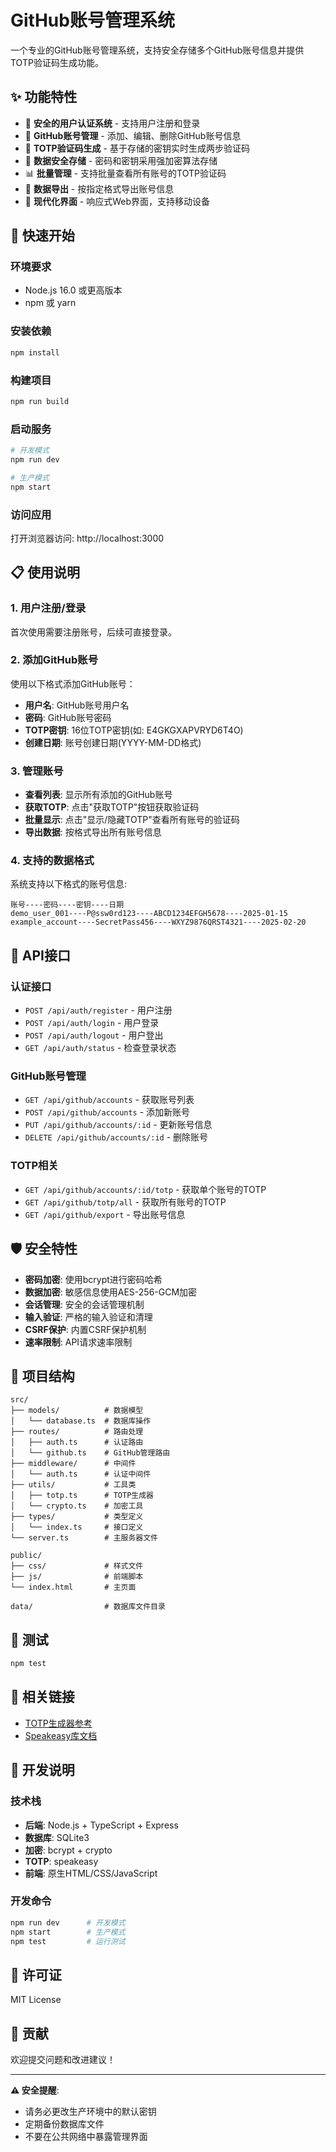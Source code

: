 # GitHub账号管理系统

一个专业的GitHub账号管理系统，支持安全存储多个GitHub账号信息并提供TOTP验证码生成功能。

## ✨ 功能特性

- 🔐 **安全的用户认证系统** - 支持用户注册和登录
- 📝 **GitHub账号管理** - 添加、编辑、删除GitHub账号信息
- 🔑 **TOTP验证码生成** - 基于存储的密钥实时生成两步验证码
- 💾 **数据安全存储** - 密码和密钥采用强加密算法存储
- 📊 **批量管理** - 支持批量查看所有账号的TOTP验证码
- 📁 **数据导出** - 按指定格式导出账号信息
- 🎨 **现代化界面** - 响应式Web界面，支持移动设备

## 🚀 快速开始

### 环境要求

- Node.js 16.0 或更高版本
- npm 或 yarn

### 安装依赖

```bash
npm install
```

### 构建项目

```bash
npm run build
```

### 启动服务

```bash
# 开发模式
npm run dev

# 生产模式
npm start
```

### 访问应用

打开浏览器访问: http://localhost:3000

## 📋 使用说明

### 1. 用户注册/登录

首次使用需要注册账号，后续可直接登录。

### 2. 添加GitHub账号

使用以下格式添加GitHub账号：
- **用户名**: GitHub账号用户名
- **密码**: GitHub账号密码
- **TOTP密钥**: 16位TOTP密钥(如: E4GKGXAPVRYD6T4O)
- **创建日期**: 账号创建日期(YYYY-MM-DD格式)

### 3. 管理账号

- **查看列表**: 显示所有添加的GitHub账号
- **获取TOTP**: 点击"获取TOTP"按钮获取验证码
- **批量显示**: 点击"显示/隐藏TOTP"查看所有账号的验证码
- **导出数据**: 按格式导出所有账号信息

### 4. 支持的数据格式

系统支持以下格式的账号信息:
```
账号----密码----密钥----日期
demo_user_001----P@ssw0rd123----ABCD1234EFGH5678----2025-01-15
example_account----SecretPass456----WXYZ9876QRST4321----2025-02-20
```

## 🔧 API接口

### 认证接口

- `POST /api/auth/register` - 用户注册
- `POST /api/auth/login` - 用户登录
- `POST /api/auth/logout` - 用户登出
- `GET /api/auth/status` - 检查登录状态

### GitHub账号管理

- `GET /api/github/accounts` - 获取账号列表
- `POST /api/github/accounts` - 添加新账号
- `PUT /api/github/accounts/:id` - 更新账号信息
- `DELETE /api/github/accounts/:id` - 删除账号

### TOTP相关

- `GET /api/github/accounts/:id/totp` - 获取单个账号的TOTP
- `GET /api/github/totp/all` - 获取所有账号的TOTP
- `GET /api/github/export` - 导出账号信息

## 🛡️ 安全特性

- **密码加密**: 使用bcrypt进行密码哈希
- **数据加密**: 敏感信息使用AES-256-GCM加密
- **会话管理**: 安全的会话管理机制
- **输入验证**: 严格的输入验证和清理
- **CSRF保护**: 内置CSRF保护机制
- **速率限制**: API请求速率限制

## 📁 项目结构

```
src/
├── models/          # 数据模型
│   └── database.ts  # 数据库操作
├── routes/          # 路由处理
│   ├── auth.ts      # 认证路由
│   └── github.ts    # GitHub管理路由
├── middleware/      # 中间件
│   └── auth.ts      # 认证中间件
├── utils/           # 工具类
│   ├── totp.ts      # TOTP生成器
│   └── crypto.ts    # 加密工具
├── types/           # 类型定义
│   └── index.ts     # 接口定义
└── server.ts        # 主服务器文件

public/
├── css/             # 样式文件
├── js/              # 前端脚本
└── index.html       # 主页面

data/                # 数据库文件目录
```

## 🧪 测试

```bash
npm test
```

## 🔗 相关链接

- [TOTP生成器参考](https://github.com/jaden/totp-generator)
- [Speakeasy库文档](https://github.com/speakeasyjs/speakeasy)

## 📝 开发说明

### 技术栈

- **后端**: Node.js + TypeScript + Express
- **数据库**: SQLite3
- **加密**: bcrypt + crypto
- **TOTP**: speakeasy
- **前端**: 原生HTML/CSS/JavaScript

### 开发命令

```bash
npm run dev      # 开发模式
npm start        # 生产模式
npm test         # 运行测试
```

## 📄 许可证

MIT License

## 🤝 贡献

欢迎提交问题和改进建议！

---

**⚠️ 安全提醒**: 
- 请务必更改生产环境中的默认密钥
- 定期备份数据库文件
- 不要在公共网络中暴露管理界面